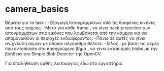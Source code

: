camera_basics
=============

Βήματα για το task : 
-Εξαγωγή Ιστογραμμάτων από τις δοσμένες εικόνες από τους τοίχους.
-Μετά για κάθε frame , να γίνει back projection των ιστογραμμάτων στις εικόνες
  που λαμβάνεται από την κάμερα για να απομονωθούν οι περιοχές ενδιαφέροντος.
-Πάνω σε αυτές να γίνει ανίχνευση ακμών με όποιον αλγόριθμο θέλετε.
-Τέλος , με βάση τις ακμές που εντοπίσατε στο προηγούμενο βήμα , να γίνει
 εντοπισμός blobs με την βοήθεια του Simple Blob Detector της OpenCV.
 
 Για επαλήθευση ορθής λειτουργίας εδώ στο εργαστήριο. 
